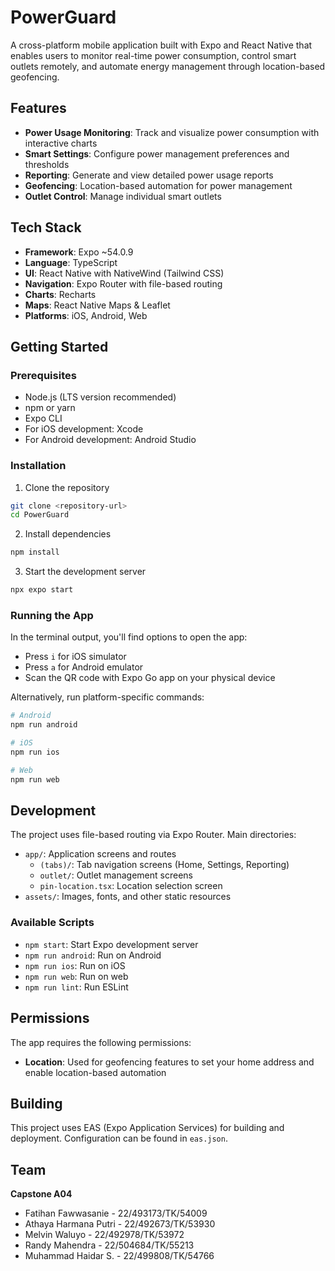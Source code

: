 # PowerGuard

A cross-platform mobile application built with Expo and React Native that enables users to monitor real-time power consumption, control smart outlets remotely, and automate energy management through location-based geofencing.

## Features

- **Power Usage Monitoring**: Track and visualize power consumption with interactive charts
- **Smart Settings**: Configure power management preferences and thresholds
- **Reporting**: Generate and view detailed power usage reports
- **Geofencing**: Location-based automation for power management
- **Outlet Control**: Manage individual smart outlets

## Tech Stack

- **Framework**: Expo ~54.0.9
- **Language**: TypeScript
- **UI**: React Native with NativeWind (Tailwind CSS)
- **Navigation**: Expo Router with file-based routing
- **Charts**: Recharts
- **Maps**: React Native Maps & Leaflet
- **Platforms**: iOS, Android, Web

## Getting Started

### Prerequisites

- Node.js (LTS version recommended)
- npm or yarn
- Expo CLI
- For iOS development: Xcode
- For Android development: Android Studio

### Installation

1. Clone the repository
```bash
git clone <repository-url>
cd PowerGuard
```

2. Install dependencies
```bash
npm install
```

3. Start the development server
```bash
npx expo start
```

### Running the App

In the terminal output, you'll find options to open the app:

- Press `i` for iOS simulator
- Press `a` for Android emulator
- Scan the QR code with Expo Go app on your physical device

Alternatively, run platform-specific commands:

```bash
# Android
npm run android

# iOS
npm run ios

# Web
npm run web
```

## Development

The project uses file-based routing via Expo Router. Main directories:

- `app/`: Application screens and routes
  - `(tabs)/`: Tab navigation screens (Home, Settings, Reporting)
  - `outlet/`: Outlet management screens
  - `pin-location.tsx`: Location selection screen
- `assets/`: Images, fonts, and other static resources

### Available Scripts

- `npm start`: Start Expo development server
- `npm run android`: Run on Android
- `npm run ios`: Run on iOS
- `npm run web`: Run on web
- `npm run lint`: Run ESLint

## Permissions

The app requires the following permissions:

- **Location**: Used for geofencing features to set your home address and enable location-based automation

## Building

This project uses EAS (Expo Application Services) for building and deployment. Configuration can be found in `eas.json`.

## Team

**Capstone A04**

- Fatihan Fawwasanie - 22/493173/TK/54009
- Athaya Harmana Putri - 22/492673/TK/53930
- Melvin Waluyo - 22/492978/TK/53972
- Randy Mahendra - 22/504684/TK/55213
- Muhammad Haidar S. - 22/499808/TK/54766

